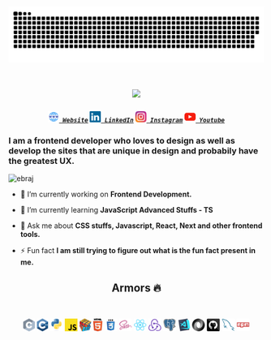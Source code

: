 <picture>
  <source media="(prefers-color-scheme: dark)" srcset="https://raw.githubusercontent.com/ebraj/ebraj/output/github-contribution-grid-snake-dark.svg">
  <source media="(prefers-color-scheme: light)" srcset="https://raw.githubusercontent.com/ebraj/ebraj/output/github-contribution-grid-snake.svg">
  <img alt="github contribution grid snake animation" src="https://raw.githubusercontent.com/ebraj/ebraj/output/github-contribution-grid-snake.svg">
</picture>

<h1 align="center">
  <a href="https://git.io/typing-svg">
    <img src="https://readme-typing-svg.herokuapp.com/?lines=Hi,+There!+👋;I+am+Ebraj+Gurung....;Nice+to+meet+you!&center=true&size=30">
  </a>
</h1>

<h5 align="center">
  <code><a href="https://ebrajgrg.vercel.app/" title="Website Profile"><img width="22" src="images/website.svg"> Website</a></code>
  <code><a href="https://www.linkedin.com/in/ebrajgrg/" title="LinkedIn Profile"><img width="22" src="images/linkedin.svg"> LinkedIn</a></code>
  <code><a href="https://www.instagram.com/_anizh_g/" title="Instagram Profile"><img width="22" src="images/instagram.svg"> Instagram</a></code>
  <code><a href="https://www.youtube.com/@untitleddev25" title="Youtube Profile"><img width="22" src="images/youtube.svg"> Youtube</a></code>
</h5>

<h3>I am a frontend developer who loves to design as well as develop the sites that are unique in design and probabily have the greatest UX.</h3>

<p align="left"> <img src="https://komarev.com/ghpvc/?username=ebraj&label=Profile%20views&color=0e75b6&style=flat" alt="ebraj" /> </p>

- 🔭 I’m currently working on **Frontend Development.**

- 🌱 I’m currently learning **JavaScript Advanced Stuffs - TS**

- 💬 Ask me about **CSS stuffs, Javascript, React, Next and other frontend tools.**

- ⚡ Fun fact **I am still trying to figure out what is the fun fact present in me.**

<h2 align="center">Armors 🔥</h2>
<br>
<p align="center">
  <code><img title="C" height="25" src="images/c.svg"></code>
  <code><img title="C++" height="25" src="images/cpp.svg"></code>
  <code><img title="Python" height="25" src="images/python-original.svg"></code>
  <code><img title="Javascript" height="25" src="images/javascript.svg"></code>
  <code><img title="Problem Solving" height="25" src="images/problemSolving.png"></code>
  <code><img title="HTML5" height="25" src="images/html5.svg"></code>
  <code><img title="CSS" height="25" src="images/css.svg"></code>
  <code><img title="SASS" height="25" src="images/sass.svg"></code>
  <code><img title="React" height="25" src="images/react-original.svg"></code>
  <code><img title="Redux" height="25" src="images/redux.svg"></code>
  <code><img title="PostgreSQL" height="25" src="images/postgresql.svg"></code>
  <code><img title="Visual Studio Code" height="25" src="images/vscode.png"></code>
  <code><img title="JSON" height="25" src="images/json.svg"></code>
  <code><img title="GitHub" height="25" src="images/github.svg"></code>
  <code><img title="MySQL" height="25" src="images/mysql.svg"></code>
  <code><img title="npm" height="25" src="images/npm.svg"></code>
</p>
